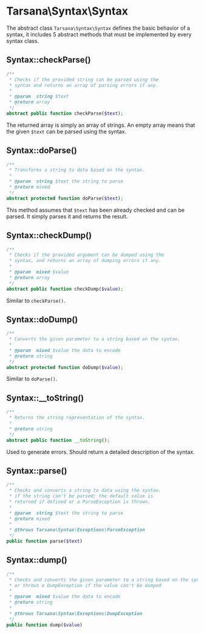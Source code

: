 # Tarsana\Syntax\Syntax

The abstract class `Tarsana\Syntax\Syntax` defines the basic behavior of a syntax, it includes 5 abstract methods that must be implemented by every syntax class.

## Syntax::checkParse()

```php
/**
 * Checks if the provided string can be parsed using the 
 * syntax and returns an array of parsing errors if any.
 * 
 * @param  string $text
 * @return array
 */
abstract public function checkParse($text);
```

The returned array is simply an array of strings. An empty array means that the given `$text` can be parsed using the syntax.

## Syntax::doParse()

```php
/**
 * Transforms a string to data based on the syntax.
 * 
 * @param  string $text the string to parse
 * @return mixed
 */
abstract protected function doParse($text);
```

This method assumes that `$text` has been already checked and can be parsed. It simply parses it and returns the result.

## Syntax::checkDump()

```php
/**
 * Checks if the provided argument can be dumped using the 
 * syntax, and returns an array of dumping errors if any.
 * 
 * @param  mixed $value
 * @return array
 */
abstract public function checkDump($value);
```
Similar to `checkParse()`.

## Syntax::doDump()

```php
/**
 * Converts the given parameter to a string based on the syntax.
 * 
 * @param  mixed $value the data to encode
 * @return string
 */
abstract protected function doDump($value);
```
Similar to `doParse()`.

## Syntax::__toString()

```php
/**
 * Returns the string representation of the syntax.
 * 
 * @return string
 */
abstract public function __toString();
```
Used to generate errors. Should return a detailed description of the syntax.

## Syntax::parse()

```php
/**
 * Checks and converts a string to data using the syntax.
 * if the string can't be parsed; the default value is
 * returned if defined or a ParseException is thrown.
 * 
 * @param  string $text the string to parse
 * @return mixed
 * 
 * @throws Tarsana\Syntax\Exceptions\ParseException
 */
public function parse($text)
```

## Syntax::dump()

```php
/**
 * Checks and converts the given parameter to a string based on the syntax, 
 * or throws a DumpException if the value can't be dumped
 * 
 * @param  mixed $value the data to encode
 * @return string
 * 
 * @throws Tarsana\Syntax\Exceptions\DumpException
 */
public function dump($value)
```

